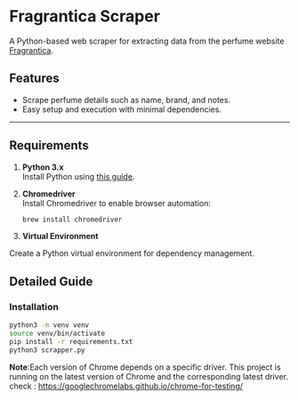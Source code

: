 # Fragrantica Scraper  

A Python-based web scraper for extracting data from the perfume website [Fragrantica](https://www.fragrantica.com).  

## Features  
- Scrape perfume details such as name, brand, and notes.  
- Easy setup and execution with minimal dependencies.  

---

## Requirements  

1. **Python 3.x**  
   Install Python using [this guide](https://docs.python-guide.org/starting/install3/osx/).  

2. **Chromedriver**  
   Install Chromedriver to enable browser automation:  
   ```bash  
   brew install chromedriver  

3. **Virtual Environment**

Create a Python virtual environment for dependency management.

## Detailed Guide

### Installation
```bash
python3 -m venv venv
source venv/bin/activate
pip install -r requirements.txt
python3 scrapper.py
```

**Note**:Each version of Chrome depends on a specific driver. This project is running on the latest version of Chrome and the corresponding latest driver.
check : https://googlechromelabs.github.io/chrome-for-testing/








